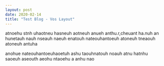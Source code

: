 ```yaml
---
layout: post
date: 2020-02-14
title: "Test Blog - Vos Layout"
---
```


atnoehu stnh uhaotneu hasneuh aotneuh anueh anthu.r,cheuant ha.nuh an hunetauh nauh nseauh naeuh enatouh nateouhantoeuh atoneuh tneaouh atoneuh antuha

anohue nateouhantoeuhaoetuh ashu taouhnatouh noauh atnu hatnhu saoeuh aseouth aeohu ntaoehu a
 anhu nao
